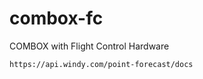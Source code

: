 # combox-fc
COMBOX with Flight Control Hardware

```bash
https://api.windy.com/point-forecast/docs
```
